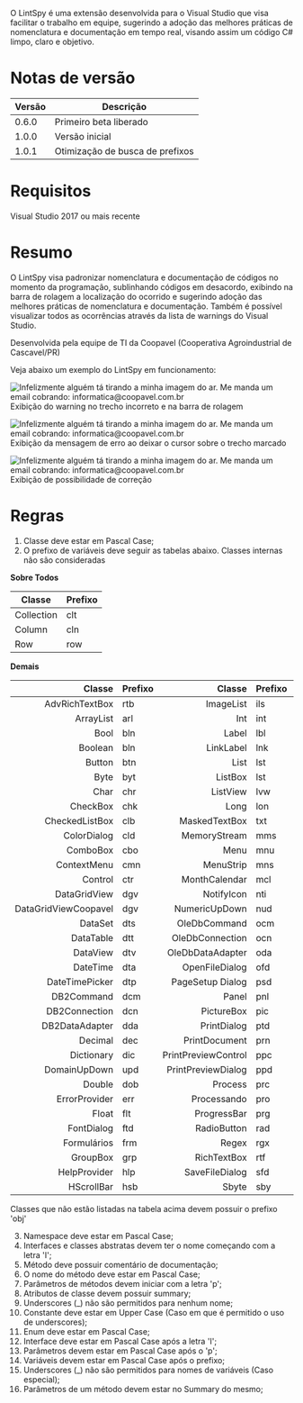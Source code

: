 O LintSpy é uma extensão desenvolvida para o Visual Studio que visa facilitar o trabalho em equipe, sugerindo a adoção das melhores práticas de nomenclatura e documentação em tempo real, visando assim um código C# limpo, claro e objetivo. 

# Notas de versão

Versão | Descrição
------ | -----------
0.6.0  | Primeiro beta liberado
1.0.0  | Versão inicial
1.0.1  | Otimização de busca de prefixos

# Requisitos

Visual Studio 2017 ou mais recente

# Resumo


O LintSpy visa padronizar nomenclatura e documentação de códigos no momento da programação, sublinhando códigos em desacordo, exibindo na barra de rolagem a localização do ocorrido e sugerindo adoção das melhores práticas de nomenclatura e documentação. Também é possível visualizar todos as ocorrências através da lista de warnings do Visual Studio.

Desenvolvida pela equipe de TI da Coopavel (Cooperativa Agroindustrial de Cascavel/PR)

Veja abaixo um exemplo do LintSpy em funcionamento:

![Infelizmente alguém tá tirando a minha imagem do ar. Me manda um email cobrando: informatica@coopavel.com.br](https://1.bp.blogspot.com/-vKw-bO3EXxg/XH1ZPYBIEuI/AAAAAAAAAYU/Sn7X_741RGwL3gB3o0Eo1kc5eXgQbCahQCK4BGAYYCw/s1600/02-1.png)
Exibição do warning no trecho incorreto e na barra de rolagem

![Infelizmente alguém tá tirando a minha imagem do ar. Me manda um email cobrando: informatica@coopavel.com.br](https://2.bp.blogspot.com/-GuGIpk2sYNI/XH1ZPU5lY4I/AAAAAAAAAYY/qUljsc6O_u4YhoculRlJ2SRr78MXrG0_wCK4BGAYYCw/s1600/07.png)
Exibição da mensagem de erro ao deixar o cursor sobre o trecho marcado

![Infelizmente alguém tá tirando a minha imagem do ar. Me manda um email cobrando: informatica@coopavel.com.br](https://3.bp.blogspot.com/-NKtyqrEWqGc/XH1ZPcUS-VI/AAAAAAAAAYc/nf9l0RyEyLsAzL_LZq87u5noaA-i0SGtgCK4BGAYYCw/s1600/08.png)
Exibição de possibilidade de correção

# Regras

1. Classe deve estar em Pascal Case;
2. O prefixo de variáveis deve seguir as tabelas abaixo. Classes internas não são consideradas

**Sobre Todos**

Classe | Prefixo
-------------- | ------
Collection | clt
Column | cln
Row | row

**Demais**

**Classe** | **Prefixo** | **Classe** | **Prefixo** | **Classe** | **Prefixo**
---------: | ----------- | ---------: | ----------- | ---------: | -----------
AdvRichTextBox | rtb | ImageList | ils | Short | sht
ArrayList | arl | Int | int | Splitter | spt
Bool | bln | Label | lbl | SqlCommand | scm
Boolean | bln | LinkLabel | lnk | SqlConnection | scn
Button | btn | List | lst | SqlDataAdapter | sda
Byte  | byt | ListBox | lst | StatusBar | sta
Char | chr | ListView | lvw | StreamWriter | stw
CheckBox | chk | Long | lon | String | str
CheckedListBox | clb | MaskedTextBox | txt | StringBuilder | stb
ColorDialog | cld | MemoryStream | mms | TabControl | tbc
ComboBox | cbo | Menu | mnu | TabPage | tbp
ContextMenu | cmn | MenuStrip | mns | TextBox | txt
Control | ctr | MonthCalendar | mcl | Timer | tmr
DataGridView | dgv | NotifyIcon | nti | ToolBar | tlb
DataGridViewCoopavel | dgv | NumericUpDown | nud | ToolStrip | tsp
DataSet | dts | OleDbCommand | ocm | ToolStripButton | tsb
DataTable | dtt | OleDbConnection | ocn | ToolStripMenuItem | tmi
DataView | dtv | OleDbDataAdapter | oda | ToolTip | tip
DateTime  | dta | OpenFileDialog | ofd | TrackBar | trb
DateTimePicker | dtp | PageSetup Dialog | psd | TreeView | tre
DB2Command | dcm | Panel | pnl | Uint | uin
DB2Connection | dcn | PictureBox | pic | Ulong | uln
DB2DataAdapter | dda | PrintDialog | ptd | Ushort | ush
Decimal | dec | PrintDocument | prn | VScrollBar | vsb
Dictionary | dic | PrintPreviewControl | ppc | XmlAttribute | xat
DomainUpDown | upd | PrintPreviewDialog | ppd | XmlDictionary | xdi
Double | dob | Process | prc | XmlDocument | xdo
ErrorProvider | err | Processando | pro | XmlElement | xel
Float | flt | ProgressBar | prg | XmlEntity | xen
FontDialog | ftd | RadioButton | rad | XmlNode | xnd
Formulários | frm | Regex | rgx | XmlNodeList | xnl
GroupBox | grp | RichTextBox | rtf | XmlReader | xre
HelpProvider | hlp | SaveFileDialog | sfd | XmlWriter | xwr
HScrollBar | hsb | Sbyte | sby |  | 

Classes que não estão listadas na tabela acima devem possuir o prefixo 'obj'

3. Namespace deve estar em Pascal Case;
4. Interfaces e classes abstratas devem ter o nome começando com a letra 'I';
5. Método deve possuir comentário de documentação;
6. O nome do método deve estar em Pascal Case;
7. Parâmetros de métodos devem iniciar com a letra 'p';
8. Atributos de classe devem possuir summary;
9. Underscores (_) não são permitidos para nenhum nome;
10. Constante deve estar em Upper Case (Caso em que é permitido o uso de underscores);
11. Enum deve estar em Pascal Case;
12. Interface deve estar em Pascal Case após a letra 'I';
13. Parâmetros devem estar em Pascal Case após o 'p';
14. Variáveis devem estar em Pascal Case após o prefixo;
15. Underscores (_) não são permitidos para nomes de variáveis (Caso especial);
16. Parâmetros de um método devem estar no Summary do mesmo;
